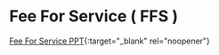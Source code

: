 # Fee For Service ( FFS )

[Fee For Service PPT](https://mygainwell-my.sharepoint.com/:p:/g/personal/brittaney_thompson_gainwelltechnologies_com/ERr2UzISez9HkHderUnQiHgBxN0uQurZeEy8AJFSVQcqxg?e=FOgR5o){:target="_blank" rel="noopener"}
